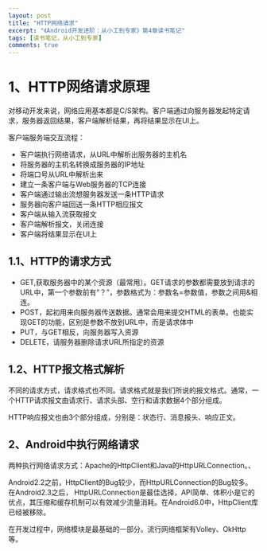 ```yaml
---
layout: post
title: "HTTP网络请求"
excerpt: "《Android开发进阶：从小工到专家》第4章读书笔记"
tags: [读书笔记，从小工到专家]
comments: true
---
```


# 1、HTTP网络请求原理 #

对移动开发来说，网络应用基本都是C/S架构。客户端通过向服务器发起特定请求，服务器返回结果，客户端解析结果，再将结果显示在UI上。

客户端服务端交互流程：

* 客户端执行网络请求，从URL中解析出服务器的主机名
* 将服务器的主机名转换成服务器的IP地址
* 将端口号从URL中解析出来
* 建立一条客户端与Web服务器的TCP连接
* 客户端通过输出流想服务器发送一条HTTP请求
* 服务器向客户端回送一条HTTP相应报文
* 客户端从输入流获取报文
* 客户端解析报文，关闭连接
* 客户端将结果显示在UI上

## 1.1、HTTP的请求方式 ##

* GET,获取服务器中的某个资源（最常用）。GET请求的参数都需要放到请求的URL中，第一个参数前有“？”，参数格式为：参数名=参数值，参数之间用&相连。
* POST，起初用来向服务器传送数据。通常会用来提交HTML的表单。也能实现GET的功能，区别是参数不放到URL中，而是请求体中
* PUT，与GET相反，向服务器写入资源
* DELETE，请服务器删除请求URL所指定的资源

## 1.2、HTTP报文格式解析

不同的请求方式，请求格式也不同。请求格式就是我们所说的报文格式。通常，一个HTTP请求报文由请求行、请求头部、空行和请求数据4个部分组成。

HTTP响应报文也由3个部分组成，分别是：状态行、消息报头、响应正文。

## 2、Android中执行网络请求 ##

两种执行网络请求方式：Apache的HttpClient和Java的HttpURLConnection。、

Android2.2之前，HttpClient的Bug较少，而HttpURLConnection的Bug较多。在Android2.3之后，
HttpURLConnection是最佳选择，API简单、体积小是它的优点，其压缩和缓存机制可以有效减少流量消耗。在Android6.0中，HttpClient库已经被移除。

在开发过程中，网络模块是最基础的一部分。流行网络框架有Volley、OkHttp等。


